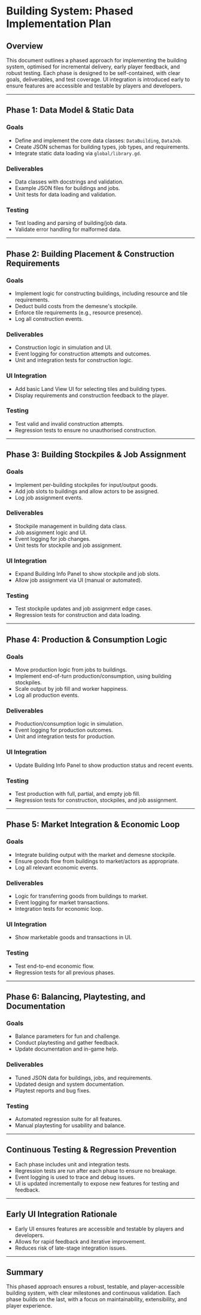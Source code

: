 # Building System: Phased Implementation Plan

## Overview
This document outlines a phased approach for implementing the building system, optimised for incremental delivery, early player feedback, and robust testing. Each phase is designed to be self-contained, with clear goals, deliverables, and test coverage. UI integration is introduced early to ensure features are accessible and testable by players and developers.

---

## Phase 1: Data Model & Static Data

### Goals
- Define and implement the core data classes: `DataBuilding`, `DataJob`.
- Create JSON schemas for building types, job types, and requirements.
- Integrate static data loading via `global/library.gd`.

### Deliverables
- Data classes with docstrings and validation.
- Example JSON files for buildings and jobs.
- Unit tests for data loading and validation.

### Testing
- Test loading and parsing of building/job data.
- Validate error handling for malformed data.

---

## Phase 2: Building Placement & Construction Requirements

### Goals
- Implement logic for constructing buildings, including resource and tile requirements.
- Deduct build costs from the demesne's stockpile.
- Enforce tile requirements (e.g., resource presence).
- Log all construction events.

### Deliverables
- Construction logic in simulation and UI.
- Event logging for construction attempts and outcomes.
- Unit and integration tests for construction logic.

### UI Integration
- Add basic Land View UI for selecting tiles and building types.
- Display requirements and construction feedback to the player.

### Testing
- Test valid and invalid construction attempts.
- Regression tests to ensure no unauthorised construction.

---

## Phase 3: Building Stockpiles & Job Assignment

### Goals
- Implement per-building stockpiles for input/output goods.
- Add job slots to buildings and allow actors to be assigned.
- Log job assignment events.

### Deliverables
- Stockpile management in building data class.
- Job assignment logic and UI.
- Event logging for job changes.
- Unit tests for stockpile and job assignment.

### UI Integration
- Expand Building Info Panel to show stockpile and job slots.
- Allow job assignment via UI (manual or automated).

### Testing
- Test stockpile updates and job assignment edge cases.
- Regression tests for construction and data loading.

---

## Phase 4: Production & Consumption Logic

### Goals
- Move production logic from jobs to buildings.
- Implement end-of-turn production/consumption, using building stockpiles.
- Scale output by job fill and worker happiness.
- Log all production events.

### Deliverables
- Production/consumption logic in simulation.
- Event logging for production outcomes.
- Unit and integration tests for production.

### UI Integration
- Update Building Info Panel to show production status and recent events.

### Testing
- Test production with full, partial, and empty job fill.
- Regression tests for construction, stockpiles, and job assignment.

---

## Phase 5: Market Integration & Economic Loop

### Goals
- Integrate building output with the market and demesne stockpile.
- Ensure goods flow from buildings to market/actors as appropriate.
- Log all relevant economic events.

### Deliverables
- Logic for transferring goods from buildings to market.
- Event logging for market transactions.
- Integration tests for economic loop.

### UI Integration
- Show marketable goods and transactions in UI.

### Testing
- Test end-to-end economic flow.
- Regression tests for all previous phases.

---

## Phase 6: Balancing, Playtesting, and Documentation

### Goals
- Balance parameters for fun and challenge.
- Conduct playtesting and gather feedback.
- Update documentation and in-game help.

### Deliverables
- Tuned JSON data for buildings, jobs, and requirements.
- Updated design and system documentation.
- Playtest reports and bug fixes.

### Testing
- Automated regression suite for all features.
- Manual playtesting for usability and balance.

---

## Continuous Testing & Regression Prevention
- Each phase includes unit and integration tests.
- Regression tests are run after each phase to ensure no breakage.
- Event logging is used to trace and debug issues.
- UI is updated incrementally to expose new features for testing and feedback.

---

## Early UI Integration Rationale
- Early UI ensures features are accessible and testable by players and developers.
- Allows for rapid feedback and iterative improvement.
- Reduces risk of late-stage integration issues.

---

## Summary
This phased approach ensures a robust, testable, and player-accessible building system, with clear milestones and continuous validation. Each phase builds on the last, with a focus on maintainability, extensibility, and player experience. 